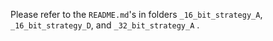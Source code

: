 
Please refer to the `README.md`'s in folders `_16_bit_strategy_A`, `_16_bit_strategy_D`, and `_32_bit_strategy_A` .

